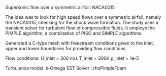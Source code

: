 Supersonic flow over a symmetric airfoil: NACA0015


The idea was to look for high speed flows over a symmetric airfoil, namely the NACA0015, checking for the shock wave formation. The study uses a transient solver for turbulent flow of compressible fluids.
It employs the PIMPLE algorithm, a combination of PISO and SIMPLE algorithms. 


Generated a C-type mesh with freestream conditions given to the inlet, upper and lower boundaries for providing flow conditions.


Flow conditions:
U_inlet = 300 m/s
T_inlet = 300K
p_inlet = 1e-5 


Turbulence model: k-Omega SST
Solver          : rhoPimpleFoam
